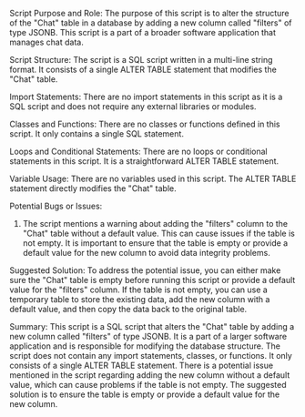 Script Purpose and Role:
The purpose of this script is to alter the structure of the "Chat" table in a database by adding a new column called "filters" of type JSONB. This script is a part of a broader software application that manages chat data.

Script Structure:
The script is a SQL script written in a multi-line string format. It consists of a single ALTER TABLE statement that modifies the "Chat" table.

Import Statements:
There are no import statements in this script as it is a SQL script and does not require any external libraries or modules.

Classes and Functions:
There are no classes or functions defined in this script. It only contains a single SQL statement.

Loops and Conditional Statements:
There are no loops or conditional statements in this script. It is a straightforward ALTER TABLE statement.

Variable Usage:
There are no variables used in this script. The ALTER TABLE statement directly modifies the "Chat" table.

Potential Bugs or Issues:
1. The script mentions a warning about adding the "filters" column to the "Chat" table without a default value. This can cause issues if the table is not empty. It is important to ensure that the table is empty or provide a default value for the new column to avoid data integrity problems.

Suggested Solution:
To address the potential issue, you can either make sure the "Chat" table is empty before running this script or provide a default value for the "filters" column. If the table is not empty, you can use a temporary table to store the existing data, add the new column with a default value, and then copy the data back to the original table.

Summary:
This script is a SQL script that alters the "Chat" table by adding a new column called "filters" of type JSONB. It is a part of a larger software application and is responsible for modifying the database structure. The script does not contain any import statements, classes, or functions. It only consists of a single ALTER TABLE statement. There is a potential issue mentioned in the script regarding adding the new column without a default value, which can cause problems if the table is not empty. The suggested solution is to ensure the table is empty or provide a default value for the new column.